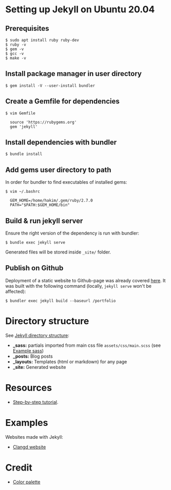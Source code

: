# Setting up Jekyll on Ubuntu 20.04
## Prerequisites
```console
$ sudo apt install ruby ruby-dev
$ ruby -v
$ gem -v
$ gcc -v
$ make -v
```

## Install package manager in user directory
```console
$ gem install -V --user-install bundler
```

## Create a Gemfile for dependencies
```console
$ vim Gemfile

  source 'https://rubygems.org'
  gem 'jekyll'
```

## Install dependencies with bundler
```console
$ bundle install
```

## Add gems user directory to path
In order for bundler to find executables of installed gems:

```console
$ vim ~/.bashrc

  GEM_HOME=/home/hakim/.gem/ruby/2.7.0
  PATH="$PATH:$GEM_HOME/bin"
```

## Build & run jekyll server
Ensure the right version of the dependency is run with bundler:

```console
$ bundle exec jekyll serve
```

Generated files will be stored inside `_site/` folder.

## Publish on Github
Deployment of a static website to Github-page was already covered [here][github-deployment]. It was built with the following command (locally, `jekyll serve` won't be affected):

```console
$ bundler exec jekyll build --baseurl /portfolio
```

[github-deployment]: https://github.com/h4k1m0u/snake/tree/master/client#deployment-on-github


# Directory structure
See [Jekyll directory structure][directory-structure]:
- **_sass:** partials imported from main css file `assets/css/main.scss` (see [Example sass][example-sass])
- **_posts:** Blog posts
- **_layouts:** Templates (html or markdown) for any page
- **_site:** Generated website

[directory-structure]: https://jekyllrb.com/docs/structure/
[example-sass]: https://github.com/jekyll/jekyll-sass-converter/tree/master/docs


# Resources
- [Step-by-step tutorial][tutorial].

[tutorial]: https://jekyllrb.com/docs/step-by-step/01-setup/


# Examples
Websites made with Jekyll:

- [Clangd website][clangd-website]

[clangd-website]: https://github.com/llvm/clangd-www/


# Credit
- [Color palette][color-palette]

[color-palette]: https://www.colourlovers.com/palette/27905/threadless 
